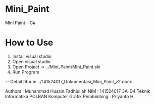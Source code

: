 # Mini_Paint
Mini Paint - C#

# How to Use
1. Install visual studio
2. Open visual studio
3. Open Project -> ../Mini_Paint/Mini_Paint.sln
4. Run Program

-- Detail fitur in ../141524017_Dokumentasi_Mini_Paint_v2.docx

Authors : Muhammad Husain Fadhlullah
NIM : 141524017
3A-D4 Teknik Informatika POLBAN
Komputer Grafik
Pembimbing : Priyanto H.
